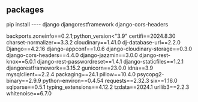 ## packages 
pip install ----
    django
    djangorestframework
    django-cors-headers
    
backports.zoneinfo==0.2.1;python_version<"3.9"
certifi==2024.8.30
charset-normalizer==3.3.2
cloudinary==1.41.0
dj-database-url==2.2.0
Django==4.2.16
django-appconf==1.0.6
django-cloudinary-storage==0.3.0
django-cors-headers==4.4.0
django-jazzmin==3.0.0
django-rest-knox==5.0.1
django-rest-passwordreset==1.4.1
django-staticfiles==1.2.1
djangorestframework==3.15.2
gunicorn==23.0.0
idna==3.9
mysqlclient==2.2.4
packaging==24.1
pillow==10.4.0
psycopg2-binary==2.9.9
python-environ==0.4.54
requests==2.32.3
six==1.16.0
sqlparse==0.5.1
typing_extensions==4.12.2
tzdata==2024.1
urllib3==2.2.3
whitenoise==6.7.0